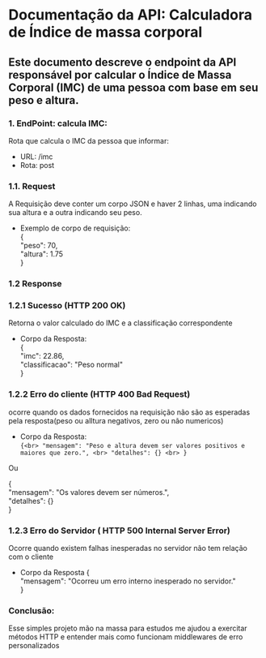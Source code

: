 # Documentação da API: Calculadora de Índice de massa corporal
## Este documento descreve o endpoint da API responsável por calcular o Índice de Massa Corporal (IMC) de uma pessoa com base em seu peso e altura.

### 1. EndPoint: calcula IMC:
   Rota que calcula o IMC da pessoa que informar:
   - URL: /imc
   - Rota: post
 ### 1.1. Request
   A Requisição deve conter um corpo JSON e haver 2 linhas, uma indicando sua altura e a outra indicando seu peso.
   - Exemplo de corpo de requisição: <br>
    { <br>
    "peso": 70, <br>
    "altura": 1.75 <br>
    }
  ### 1.2 Response
  ### 1.2.1 Sucesso (HTTP 200 OK)
  Retorna o valor calculado do IMC e a classificação correspondente
  - Corpo da Resposta: <br>
  {<br>
    "imc": 22.86,<br>
    "classificacao": "Peso normal"<br>
  }
  ### 1.2.2 Erro do cliente (HTTP 400 Bad Request)
  ocorre quando os dados fornecidos na requisição não são as esperadas pela resposta(peso ou alltura negativos, zero ou não numericos)
  - Corpo da Resposta:<br>
  `{<br>
    "mensagem": "Peso e altura devem ser valores positivos e maiores que zero.", <br>
    "detalhes": {} <br>
  }`<br>

  Ou <br>

  {<br>
    "mensagem": "Os valores devem ser números.",<br>
    "detalhes": {}<br>
}
### 1.2.3 Erro do Servidor ( HTTP 500 Internal Server Error)
Ocorre quando existem falhas inesperadas no servidor não tem relação com o cliente
- Corpo da Resposta
{<br>
    "mensagem": "Ocorreu um erro interno inesperado no servidor."<br>
}
### Conclusão:
Esse simples projeto mão na massa para estudos me ajudou a exercitar métodos HTTP e entender mais como funcionam middlewares de erro personalizados